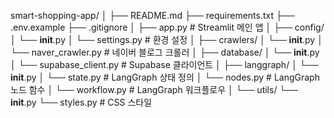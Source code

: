 smart-shopping-app/
│
├── README.md
├── requirements.txt
├── .env.example
├── .gitignore
│
├── app.py                    # Streamlit 메인 앱
│
├── config/
│   └── __init__.py
│   └── settings.py          # 환경 설정
│
├── crawlers/
│   └── __init__.py
│   └── naver_crawler.py     # 네이버 블로그 크롤러
│
├── database/
│   └── __init__.py
│   └── supabase_client.py   # Supabase 클라이언트
│
├── langgraph/
│   └── __init__.py
│   └── state.py             # LangGraph 상태 정의
│   └── nodes.py             # LangGraph 노드 함수
│   └── workflow.py          # LangGraph 워크플로우
│
└── utils/
    └── __init__.py
    └── styles.py            # CSS 스타일
